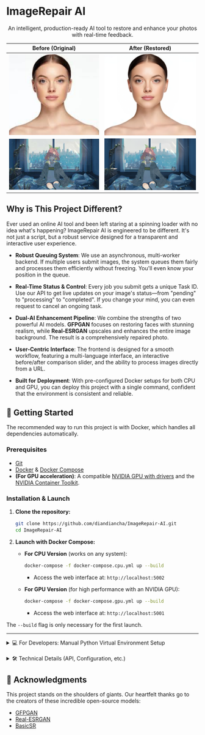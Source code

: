 # ImageRepair AI

<div align="center">
  <p>An intelligent, production-ready AI tool to restore and enhance your photos with real-time feedback.</p>
</div>

<div align="center">

| Before (Original) | After (Restored) |
| :---: | :---: |
| <img src="./assets/before_real.jpg" width="400"> | <img src="./assets/after_real.jpg" width="400"> |
| <img src="./assets/before_anime.jpg" width="400"> | <img src="./assets/after_anime.jpg" width="400"> |

</div>

## Why is This Project Different?

Ever used an online AI tool and been left staring at a spinning loader with no idea what's happening? ImageRepair AI is engineered to be different. It's not just a script, but a robust service designed for a transparent and interactive user experience.

-   **Robust Queuing System**: We use an asynchronous, multi-worker backend. If multiple users submit images, the system queues them fairly and processes them efficiently without freezing. You'll even know your position in the queue.

-   **Real-Time Status & Control**: Every job you submit gets a unique Task ID. Use our API to get live updates on your image's status—from "pending" to "processing" to "completed". If you change your mind, you can even request to cancel an ongoing task.

-   **Dual-AI Enhancement Pipeline**: We combine the strengths of two powerful AI models. **GFPGAN** focuses on restoring faces with stunning realism, while **Real-ESRGAN** upscales and enhances the entire image background. The result is a comprehensively repaired photo.

-   **User-Centric Interface**: The frontend is designed for a smooth workflow, featuring a multi-language interface, an interactive before/after comparison slider, and the ability to process images directly from a URL.

-   **Built for Deployment**: With pre-configured Docker setups for both CPU and GPU, you can deploy this project with a single command, confident that the environment is consistent and reliable.

## 🚀 Getting Started

The recommended way to run this project is with Docker, which handles all dependencies automatically.

### Prerequisites

-   [Git](https://git-scm.com/downloads)
-   [Docker](https://www.docker.com/get-started) & [Docker Compose](https://docs.docker.com/compose/install/)
-   **(For GPU acceleration)**: A compatible [NVIDIA GPU with drivers](https://www.nvidia.com/Download/index.aspx) and the [NVIDIA Container Toolkit](https://docs.nvidia.com/datacenter/cloud-native/container-toolkit/latest/install-guide.html).

### Installation & Launch

1.  **Clone the repository:**
    ```bash
    git clone https://github.com/diandiancha/ImageRepair-AI.git
    cd ImageRepair-AI
    ```

2.  **Launch with Docker Compose:**

    -   **For CPU Version** (works on any system):
        ```bash
        docker-compose -f docker-compose.cpu.yml up --build
        ```
        - Access the web interface at: `http://localhost:5002`

    -   **For GPU Version** (for high performance with an NVIDIA GPU):
        ```bash
        docker-compose -f docker-compose.gpu.yml up --build
        ```
        - Access the web interface at: `http://localhost:5001`

The `--build` flag is only necessary for the first launch.

---

<details>
<summary>💻 For Developers: Manual Python Virtual Environment Setup</summary>

This method is for users who want to run the application outside of Docker.

1.  **Create and Activate Virtual Environment**
    ```bash
    # From the project's root directory
    python -m venv venv
    
    # On Windows:
    venv\Scripts\activate
    
    # On macOS/Linux:
    source venv/bin/activate
    ```

2.  **Install Dependencies**
    The dependencies are listed in `backend/requirements.txt`.

    -   **For CPU-only:**
        ```bash
        pip install torch torchvision torchaudio --index-url https://download.pytorch.org/whl/cpu
        pip install -r backend/requirements.txt
        ```

    -   **For GPU-acceleration (NVIDIA CUDA required):**
        ```bash
        pip install torch==2.1.2+cu121 torchvision==0.16.2+cu121 torchaudio==2.1.2 --extra-index-url https://download.pytorch.org/whl/cu121
        pip install -r backend/requirements.txt
        ```

3.  **Download AI Models**
    The Docker build process does this automatically, but for a manual setup, you must download the models yourself.
    ```bash
    # Create the directory
    mkdir backend/models

    # Download models into the new directory
    wget -O backend/models/GFPGANv1.4.pth https://github.com/TencentARC/GFPGAN/releases/download/v1.3.0/GFPGANv1.4.pth
    wget -O backend/models/RealESRGAN_x4plus.pth https://github.com/xinntao/Real-ESRGAN/releases/download/v0.1.0/RealESRGAN_x4plus.pth
    ```

4.  **Run the Application**
    ```bash
    python backend/app.py
    ```
    - The application will be available at `http://localhost:5000`.

</details>

<br>

<details>
<summary>🛠️ Technical Details (API, Configuration, etc.)</summary>

#### Project Structure

```
ImageRepair-AI/
├── backend/
│   ├── app.py                 \# Flask backend with task queue
│   ├── Dockerfile.cpu         \# CPU Docker image definition
│   ├── Dockerfile.gpu         \# GPU Docker image definition
│   └── requirements.txt       \# Python dependencies
├── assets/
│   └── (comparison images)
├── .gitignore                 \# Specifies files for Git to ignore
├── docker-compose.cpu.yml     \# Docker Compose for CPU
├── docker-compose.gpu.yml     \# Docker Compose for GPU
├── index.html                 \# Frontend single-page application
└── README.md                  \# This file
```
#### API Endpoints
All endpoints are defined in `backend/app.py`.

| Endpoint | Method | Description |
|---|---|---|
| `/api/repair` | `POST` | Submits an image for restoration. |
| `/api/status/<task_id>`| `GET` | Checks the status of a submitted task. |
| `/api/cancel/<task_id>`| `POST` | Requests to cancel a task. |
| `/api/health` | `GET` | Provides a health check of the service. |

</details>

## 🙏 Acknowledgments

This project stands on the shoulders of giants. Our heartfelt thanks go to the creators of these incredible open-source models:
-   [GFPGAN](https://github.com/TencentARC/GFPGAN)
-   [Real-ESRGAN](https://github.com/xinntao/Real-ESRGAN)
-   [BasicSR](https://github.com/XPixelGroup/BasicSR)
